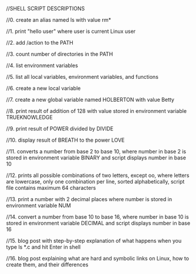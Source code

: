 //SHELL SCRIPT DESCRIPTIONS

//0. create an alias named ls with value rm*

//1. print "hello user" where user is current Linux user

//2. add /action to the PATH 

//3. count number of directories in the PATH

//4. list environment variables

//5. list all local variables, environment variables, and functions

//6. create a new local variable

//7. create a new global variable named HOLBERTON with value Betty

//8. print result of addition of 128 with value stored in environment variable TRUEKNOWLEDGE

//9. print result of POWER divided by DIVIDE 

//10. display result of BREATH to the power LOVE

//11. converts a number from base 2 to base 10, where number in base 2 is stored in environment variable BINARY and script displays number in base 10

//12. prints all possible combinations of two letters, except oo, where letters are lowercase, only one combination per line, sorted alphabetically, script file contains maximum 64 characters

//13. print a number with 2 decimal places where number is stored in environment variable NUM

//14. convert a number from base 10 to base 16, where number in base 10 is stored in environment variable DECIMAL and script displays number in base 16

//15. blog post with step-by-step explanation of what happens when you type ls *.c and hit Enter in shell

//16. blog post explaining what are hard and symbolic links on Linux, how to create them, and their differences
